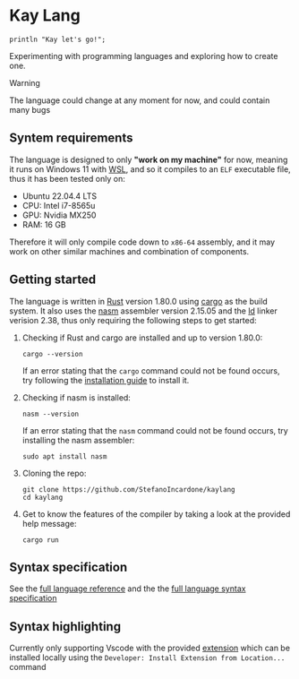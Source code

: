 # Kay Lang

```kay
println "Kay let's go!";
```

Experimenting with programming languages and exploring how to create one.

> [!WARNING]
> The language could change at any moment for now, and could contain many bugs

## Syntem requirements

The language is designed to only **"work on my machine"** for now, meaning it runs on Windows 11
with [WSL](https://learn.microsoft.com/en-us/windows/wsl/install), and so it compiles to an `ELF`
executable file, thus it has been tested only on:

- Ubuntu 22.04.4 LTS
- CPU: Intel i7-8565u
- GPU: Nvidia MX250
- RAM: 16 GB

Therefore it will only compile code down to `x86-64` assembly, and it may work on other similar
machines and combination of components.

## Getting started

The language is written in [Rust](https://www.rust-lang.org/) version 1.80.0 using
[cargo](https://doc.rust-lang.org/cargo/) as the build system.
It also uses the [nasm](https://www.nasm.us/) assembler version 2.15.05 and the
[ld](https://ftp.gnu.org/old-gnu/Manuals/ld-2.9.1/html_mono/ld.html) linker verision 2.38, thus only
requiring the following steps to get started:

1. Checking if Rust and cargo are installed and up to version 1.80.0:

    ```shell
    cargo --version
    ```

    If an error stating that the `cargo` command could not be found occurs, try following the
    [installation guide](https://www.rust-lang.org/tools/install) to install it.

2. Checking if nasm is installed:

    ```shell
    nasm --version
    ```

    If an error stating that the `nasm` command could not be found occurs, try installing the nasm
    assembler:

    ```shell
    sudo apt install nasm
    ```

3. Cloning the repo:

    ```shell
    git clone https://github.com/StefanoIncardone/kaylang
    cd kaylang
    ```

4. Get to know the features of the compiler by taking a look at the provided help message:

    ```shell
    cargo run
    ```

## Syntax specification

See the [full language reference](LANGUAGE_REFERENCE.md) and the the
[full language syntax specification](SYNTAX.ebnf)

## Syntax highlighting

Currently only supporting Vscode with the provided [extension](syntax/vscode/) which can be
installed locally using the `Developer: Install Extension from Location...` command
